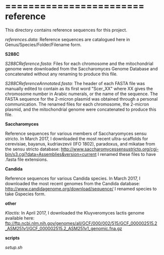========================
reference
========================

This directory contains reference sequences for this project.

*references.data:* Reference sequences are catalogued here in Genus/Species/Folder/Filename form.

**S288C**

*S288CReference.fasta:* Files for each chromosome and the mitochondrial genome were downloaded from the Saccharomyces Genome Database and concatenated without any renaming to produce this file.

*S288CReferenceAnnotated.fasta:* The header of each FASTA file was manually edited to contain as its first word "Scer_XX" where XX gives the chromosome number in Arabic numerals, or the name of the sequence. The FASTA sequence for the 2-micron plasmid was obtained through a personal communication. The renamed files for each chromosome, the 2-micron plasmid, and the mitochondrial genome were concatenated to produce this file.

**Saccharomyces**

Reference sequences for various members of Saccharyomyces sensu stricto. In March 2017, I downloaded the most recent ultra-scaffolds for cerevisiae, bayanus, kudriavzevii (IFO 1802), paradoxus, and mikatae from the sensu stricto database: http://www.saccharomycessensustricto.org/cgi-bin/s3.cgi?data=Assemblies&version=current I renamed these files to have .fasta file extensions.

**Candida**

Reference sequences for various Candida species. In March 2017, I downloaded the most recent genomes from the Candida database: http://www.candidagenome.org/download/sequence/ I renamed species to take Gspecies form.

**other**

*Klactis:* In April 2017, I downloaded the Kluyveromyces lactis genome available here: ftp://ftp.ncbi.nlm.nih.gov/genomes/all/GCF/000/002/515/GCF_000002515.2_ASM251v1/GCF_000002515.2_ASM251v1_genomic.fna.gz

**scripts**

*setup.sh*